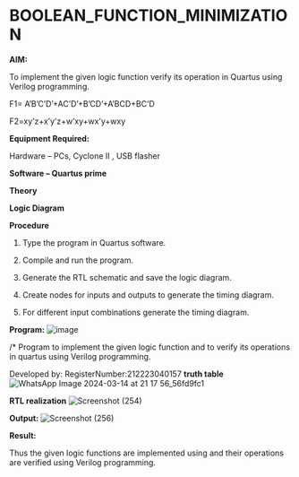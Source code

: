 # BOOLEAN_FUNCTION_MINIMIZATION

**AIM:**

To implement the given logic function verify its operation in Quartus using Verilog programming.

F1= A’B’C’D’+AC’D’+B’CD’+A’BCD+BC’D 

F2=xy’z+x’y’z+w’xy+wx’y+wxy

**Equipment Required:**

Hardware – PCs, Cyclone II , USB flasher

**Software – Quartus prime**

**Theory**

**Logic Diagram**

**Procedure**

1.	Type the program in Quartus software.

2.	Compile and run the program.

3.	Generate the RTL schematic and save the logic diagram.

4.	Create nodes for inputs and outputs to generate the timing diagram.

5.	For different input combinations generate the timing diagram.


**Program:**
![image](https://github.com/Priyanghaofficial/BOOLEAN_FUNCTION_MINIMIZATION/assets/147121154/065c50ba-dfa7-4ec0-a8ae-fd2771671394)



/* Program to implement the given logic function and to verify its operations in quartus using Verilog programming. 

Developed by: RegisterNumber:212223040157
**truth table**
![WhatsApp Image 2024-03-14 at 21 17 56_56fd9fc1](https://github.com/Priyanghaofficial/BOOLEAN_FUNCTION_MINIMIZATION/assets/147121154/8fae6b19-12ff-4b5d-8dd3-4a12408bb750)



**RTL realization**
![Screenshot (254)](https://github.com/Priyanghaofficial/BOOLEAN_FUNCTION_MINIMIZATION/assets/147121154/35793fd4-0e7d-40a1-b091-4ac645cdda1e)


**Output:**
![Screenshot (256)](https://github.com/Priyanghaofficial/BOOLEAN_FUNCTION_MINIMIZATION/assets/147121154/8f9c13ca-3b42-462f-a28b-1096922a0f71)




**Result:**

Thus the given logic functions are implemented using and their operations are verified using Verilog programming.

